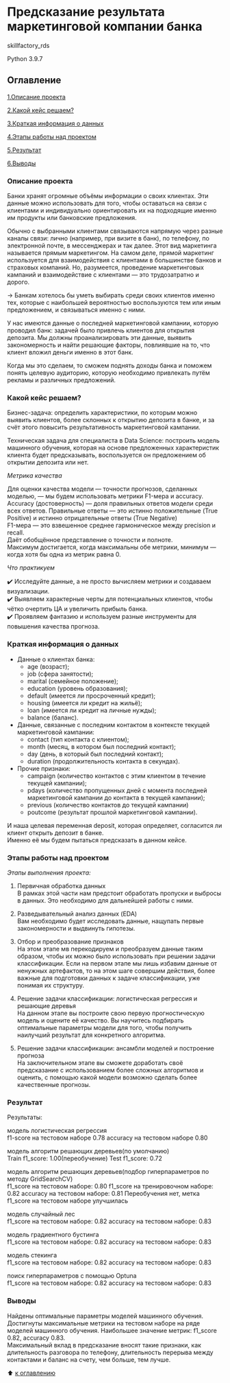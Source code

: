 # Предсказание результата маркетинговой компании банка

skillfactory_rds

Python 3.9.7

## Оглавление
[1.Описание проекта](https://github.com/PavelNovikov888/practical_work/tree/master/%D0%9F%D1%80%D0%B5%D0%B4%D1%81%D0%BA%D0%B0%D0%B7%D0%B0%D0%BD%D0%B8%D0%B5%20%D1%80%D0%B5%D0%B7%D1%83%D0%BB%D1%8C%D1%82%D0%B0%D1%82%D0%B0%20%D0%BC%D0%B0%D1%80%D0%BA%D0%B5%D1%82%D0%B8%D0%BD%D0%B3%D0%BE%D0%B2%D0%BE%D0%B9%20%D0%BA%D0%BE%D0%BC%D0%BF%D0%B0%D0%BD%D0%B8%D0%B8%20%D0%B1%D0%B0%D0%BD%D0%BA%D0%B0#%D0%BE%D0%BF%D0%B8%D1%81%D0%B0%D0%BD%D0%B8%D0%B5-%D0%BF%D1%80%D0%BE%D0%B5%D0%BA%D1%82%D0%B0)

[2.Какой кейс решаем?](https://github.com/PavelNovikov888/practical_work/tree/master/%D0%9F%D1%80%D0%B5%D0%B4%D1%81%D0%BA%D0%B0%D0%B7%D0%B0%D0%BD%D0%B8%D0%B5%20%D1%80%D0%B5%D0%B7%D1%83%D0%BB%D1%8C%D1%82%D0%B0%D1%82%D0%B0%20%D0%BC%D0%B0%D1%80%D0%BA%D0%B5%D1%82%D0%B8%D0%BD%D0%B3%D0%BE%D0%B2%D0%BE%D0%B9%20%D0%BA%D0%BE%D0%BC%D0%BF%D0%B0%D0%BD%D0%B8%D0%B8%20%D0%B1%D0%B0%D0%BD%D0%BA%D0%B0#%D0%BA%D0%B0%D0%BA%D0%BE%D0%B9-%D0%BA%D0%B5%D0%B9%D1%81-%D1%80%D0%B5%D1%88%D0%B0%D0%B5%D0%BC)

[3.Краткая информация о данных](https://github.com/PavelNovikov888/practical_work/tree/master/%D0%9F%D1%80%D0%B5%D0%B4%D1%81%D0%BA%D0%B0%D0%B7%D0%B0%D0%BD%D0%B8%D0%B5%20%D1%80%D0%B5%D0%B7%D1%83%D0%BB%D1%8C%D1%82%D0%B0%D1%82%D0%B0%20%D0%BC%D0%B0%D1%80%D0%BA%D0%B5%D1%82%D0%B8%D0%BD%D0%B3%D0%BE%D0%B2%D0%BE%D0%B9%20%D0%BA%D0%BE%D0%BC%D0%BF%D0%B0%D0%BD%D0%B8%D0%B8%20%D0%B1%D0%B0%D0%BD%D0%BA%D0%B0#%D0%BA%D1%80%D0%B0%D1%82%D0%BA%D0%B0%D1%8F-%D0%B8%D0%BD%D1%84%D0%BE%D1%80%D0%BC%D0%B0%D1%86%D0%B8%D1%8F-%D0%BE-%D0%B4%D0%B0%D0%BD%D0%BD%D1%8B%D1%85)

[4.Этапы работы над проектом](https://github.com/PavelNovikov888/practical_work/tree/master/%D0%9F%D1%80%D0%B5%D0%B4%D1%81%D0%BA%D0%B0%D0%B7%D0%B0%D0%BD%D0%B8%D0%B5%20%D1%80%D0%B5%D0%B7%D1%83%D0%BB%D1%8C%D1%82%D0%B0%D1%82%D0%B0%20%D0%BC%D0%B0%D1%80%D0%BA%D0%B5%D1%82%D0%B8%D0%BD%D0%B3%D0%BE%D0%B2%D0%BE%D0%B9%20%D0%BA%D0%BE%D0%BC%D0%BF%D0%B0%D0%BD%D0%B8%D0%B8%20%D0%B1%D0%B0%D0%BD%D0%BA%D0%B0#%D1%8D%D1%82%D0%B0%D0%BF%D1%8B-%D1%80%D0%B0%D0%B1%D0%BE%D1%82%D1%8B-%D0%BD%D0%B0%D0%B4-%D0%BF%D1%80%D0%BE%D0%B5%D0%BA%D1%82%D0%BE%D0%BC) 

[5.Результат](https://github.com/PavelNovikov888/practical_work/tree/master/%D0%9F%D1%80%D0%B5%D0%B4%D1%81%D0%BA%D0%B0%D0%B7%D0%B0%D0%BD%D0%B8%D0%B5%20%D1%80%D0%B5%D0%B7%D1%83%D0%BB%D1%8C%D1%82%D0%B0%D1%82%D0%B0%20%D0%BC%D0%B0%D1%80%D0%BA%D0%B5%D1%82%D0%B8%D0%BD%D0%B3%D0%BE%D0%B2%D0%BE%D0%B9%20%D0%BA%D0%BE%D0%BC%D0%BF%D0%B0%D0%BD%D0%B8%D0%B8%20%D0%B1%D0%B0%D0%BD%D0%BA%D0%B0#%D1%80%D0%B5%D0%B7%D1%83%D0%BB%D1%8C%D1%82%D0%B0%D1%82)

[6.Выводы](https://github.com/PavelNovikov888/practical_work/tree/master/%D0%9F%D1%80%D0%B5%D0%B4%D1%81%D0%BA%D0%B0%D0%B7%D0%B0%D0%BD%D0%B8%D0%B5%20%D1%80%D0%B5%D0%B7%D1%83%D0%BB%D1%8C%D1%82%D0%B0%D1%82%D0%B0%20%D0%BC%D0%B0%D1%80%D0%BA%D0%B5%D1%82%D0%B8%D0%BD%D0%B3%D0%BE%D0%B2%D0%BE%D0%B9%20%D0%BA%D0%BE%D0%BC%D0%BF%D0%B0%D0%BD%D0%B8%D0%B8%20%D0%B1%D0%B0%D0%BD%D0%BA%D0%B0#%D0%B2%D1%8B%D0%B2%D0%BE%D0%B4%D1%8B)


### Описание проекта
Банки хранят огромные объёмы информации о своих клиентах. Эти данные можно использовать для того, чтобы оставаться на связи с клиентами и индивидуально ориентировать их на подходящие именно им продукты или банковские предложения.

Обычно с выбранными клиентами связываются напрямую через разные каналы связи: лично (например, при визите в банк), по телефону, по электронной почте, в мессенджерах и так далее. Этот вид маркетинга называется прямым маркетингом. На самом деле, прямой маркетинг используется для взаимодействия с клиентами в большинстве банков и страховых компаний. Но, разумеется, проведение маркетинговых кампаний и взаимодействие с клиентами — это трудозатратно и дорого.

→ Банкам хотелось бы уметь выбирать среди своих клиентов именно тех, которые с наибольшей вероятностью воспользуются тем или иным предложением, и связываться именно с ними.

У нас имеются данные о последней маркетинговой кампании, которую проводил банк: задачей было привлечь клиентов для открытия депозита. Мы должны проанализировать эти данные, выявить закономерность и найти решающие факторы, повлиявшие на то, что клиент вложил деньги именно в этот банк. 

Когда мы это сделаем, то сможем поднять доходы банка и поможем понять целевую аудиторию, которую необходимо привлекать путём рекламы и различных предложений.

### Какой кейс решаем?

Бизнес-задача: определить характеристики, по которым можно выявить клиентов, более склонных к открытию депозита в банке, и за счёт этого повысить результативность маркетинговой кампании.

Техническая задача для специалиста в Data Science: построить модель машинного обучения, которая на основе предложенных характеристик клиента будет предсказывать, воспользуется он предложением об открытии депозита или нет.
 
*Метрика качества*

Для оценки качества модели — точности прогнозов, сделанных моделью, — мы будем использовать метрики F1-мера и accuracy.   
Accuracy (достоверность) — доля правильных ответов модели среди всех ответов. Правильные ответы — это истинно положительные (True Positive) и истинно отрицательные ответы (True Negative)  
F1-мера — это взвешенное среднее гармоническое между precision и recall.  
Даёт обобщённое представление о точности и полноте.  
Максимум достигается, когда максимальны обе метрики, минимум — когда хотя бы одна из метрик равна 0.  

*Что практикуем*

✔️ Исследуйте данные, а не просто вычисляем метрики и создаваем визуализации.  
✔️ Выявляем характерные черты для потенциальных клиентов, чтобы чётко очертить ЦА и увеличить прибыль банка.  
✔️ Проявляем фантазию и используем разные инструменты для повышения качества прогноза.  

### Краткая информация о данных

- Данные о клиентах банка:  
  - age (возраст);  
  - job (сфера занятости);  
  - marital (семейное положение);  
  - education (уровень образования);  
  - default (имеется ли просроченный кредит);  
  - housing (имеется ли кредит на жильё);  
  - loan (имеется ли кредит на личные нужды);  
  - balance (баланс).  
- Данные, связанные с последним контактом в контексте текущей маркетинговой кампании:  
  - contact (тип контакта с клиентом);  
  - month (месяц, в котором был последний контакт);  
  - day (день, в который был последний контакт);  
  - duration (продолжительность контакта в секундах).  
- Прочие признаки:  
  - campaign (количество контактов с этим клиентом в течение текущей кампании);  
  - pdays (количество пропущенных дней с момента последней маркетинговой кампании до контакта в текущей кампании);  
  - previous (количество контактов до текущей кампании)  
  - poutcome (результат прошлой маркетинговой кампании). 

И наша целевая переменная deposit, которая определяет, согласится ли клиент открыть депозит в банке.  
Именно её мы будем пытаться предсказать в данном кейсе.  

### Этапы работы над проектом

*Этапы выполнения проекта:*

1. Первичная обработка данных  
В рамках этой части нам предстоит обработать пропуски и выбросы в данных. Это необходимо для дальнейшей работы с ними.  

2. Разведывательный анализ данных (EDA)  
Вам необходимо будет исследовать данные, нащупать первые закономерности и выдвинуть гипотезы.  

3. Отбор и преобразование признаков  
На этом этапе мв перекодируем и преобразуем данные таким образом, чтобы их можно было использовать при решении задачи классификации. Если на первом этапе мы лишь избавим данные от ненужных артефактов, то на этом шаге совершим действия, более важные для подготовки данных к задаче классификации, уже понимая их структуру.  

4. Решение задачи классификации: логистическая регрессия и решающие деревья  
На данном этапе вы построите свою первую прогностическую модель и оцените её качество. Вы научитесь подбирать оптимальные параметры модели для того, чтобы получить наилучший результат для конкретного алгоритма.  

5. Решение задачи классификации: ансамбли моделей и построение прогноза  
На заключительном этапе вы сможете доработать своё предсказание с использованием более сложных алгоритмов и оценить, с помощью какой модели возможно сделать более качественные прогнозы. 

### Результат

Результаты:

модель логистическая регрессия  
f1-score на тестовом наборе 0.78
accuracy на тестовом наборе 0.80

модель алгоритм решающих деревьев(по умолчанию)  
Train f1_score: 1.00(переобучение)
Test f1_score: 0.72

модель алгоритм решающих деревьев(подбор гиперпараметров по методу GridSearchCV)  
f1_score на тестовом наборе: 0.80
f1_score на тренировочном наборе: 0.82
accuracy на тестовом наборе: 0.81
Переобучения нет, метка f1_score на тестовом наборе улучшилась

модель случайный лес  
f1_score на тестовом наборе: 0.82
accuracy на тестовом наборе: 0.83

модель градиентного бустинга   
f1_score на тестовом наборе: 0.82
accuracy на тестовом наборе: 0.83

модель стекинга  
f1_score на тестовом наборе: 0.82
accuracy на тестовом наборе: 0.83

поиск гиперпараметров с помощью Optuna  
f1_score на тестовом наборе: 0.82
accuracy на тестовом наборе: 0.83

### Выводы
Найдены оптимальные параметры моделей машинного обучения.  
Достигнуты максимальные метрики на тестовом наборе на ряде моделей машинного обучения. 
Наибольшее значение метрик: f1_score 0.82, accuracy 0.83.  
Максимальный вклад в предсказание вносят такие признаки, как длительность разговора по телефону, длительность перерыва между контактами и баланс на счету, чем больше, тем лучше.  


:arrow_up: [к оглавлению](https://github.com/PavelNovikov888/practical_work/tree/master/%D0%9F%D1%80%D0%B5%D0%B4%D1%81%D0%BA%D0%B0%D0%B7%D0%B0%D0%BD%D0%B8%D0%B5%20%D1%80%D0%B5%D0%B7%D1%83%D0%BB%D1%8C%D1%82%D0%B0%D1%82%D0%B0%20%D0%BC%D0%B0%D1%80%D0%BA%D0%B5%D1%82%D0%B8%D0%BD%D0%B3%D0%BE%D0%B2%D0%BE%D0%B9%20%D0%BA%D0%BE%D0%BC%D0%BF%D0%B0%D0%BD%D0%B8%D0%B8%20%D0%B1%D0%B0%D0%BD%D0%BA%D0%B0#%D0%BE%D0%B3%D0%BB%D0%B0%D0%B2%D0%BB%D0%B5%D0%BD%D0%B8%D0%B5)


